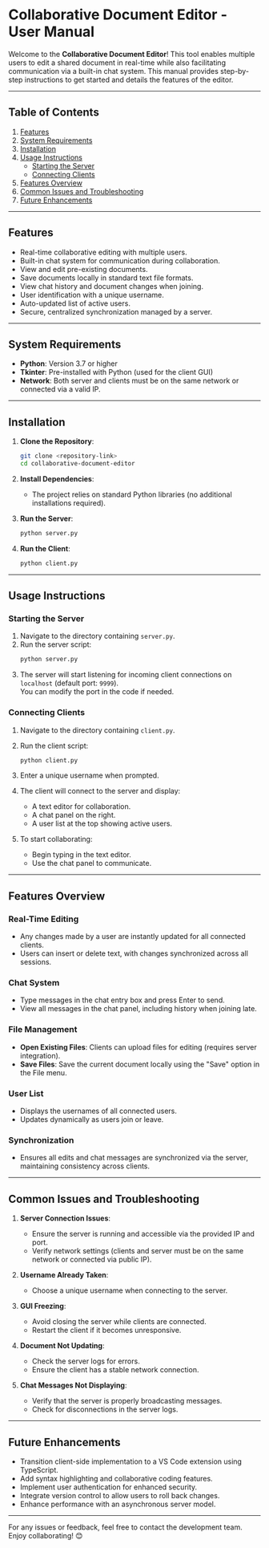 # Collaborative Document Editor - User Manual

Welcome to the **Collaborative Document Editor**! This tool enables multiple users to edit a shared document in real-time while also facilitating communication via a built-in chat system. This manual provides step-by-step instructions to get started and details the features of the editor.

---

## Table of Contents

1. [Features](#features)  
2. [System Requirements](#system-requirements)  
3. [Installation](#installation)  
4. [Usage Instructions](#usage-instructions)  
   - [Starting the Server](#starting-the-server)  
   - [Connecting Clients](#connecting-clients)  
5. [Features Overview](#features-overview)  
6. [Common Issues and Troubleshooting](#common-issues-and-troubleshooting)  
7. [Future Enhancements](#future-enhancements)

---

## Features

- Real-time collaborative editing with multiple users.
- Built-in chat system for communication during collaboration.
- View and edit pre-existing documents.
- Save documents locally in standard text file formats.
- View chat history and document changes when joining.
- User identification with a unique username.
- Auto-updated list of active users.
- Secure, centralized synchronization managed by a server.

---

## System Requirements

- **Python**: Version 3.7 or higher  
- **Tkinter**: Pre-installed with Python (used for the client GUI)  
- **Network**: Both server and clients must be on the same network or connected via a valid IP.  

---

## Installation

1. **Clone the Repository**:
   ```bash
   git clone <repository-link>
   cd collaborative-document-editor
   ```

2. **Install Dependencies**:
   - The project relies on standard Python libraries (no additional installations required).

3. **Run the Server**:
   ```bash
   python server.py
   ```

4. **Run the Client**:
   ```bash
   python client.py
   ```

---

## Usage Instructions

### Starting the Server
1. Navigate to the directory containing `server.py`.
2. Run the server script:
   ```bash
   python server.py
   ```
3. The server will start listening for incoming client connections on `localhost` (default port: `9999`).  
   You can modify the port in the code if needed.

### Connecting Clients
1. Navigate to the directory containing `client.py`.
2. Run the client script:
   ```bash
   python client.py
   ```
3. Enter a unique username when prompted.
4. The client will connect to the server and display:
   - A text editor for collaboration.
   - A chat panel on the right.
   - A user list at the top showing active users.

5. To start collaborating:
   - Begin typing in the text editor.
   - Use the chat panel to communicate.

---

## Features Overview

### Real-Time Editing
- Any changes made by a user are instantly updated for all connected clients.
- Users can insert or delete text, with changes synchronized across all sessions.

### Chat System
- Type messages in the chat entry box and press Enter to send.
- View all messages in the chat panel, including history when joining late.

### File Management
- **Open Existing Files**: Clients can upload files for editing (requires server integration).  
- **Save Files**: Save the current document locally using the "Save" option in the File menu.

### User List
- Displays the usernames of all connected users.
- Updates dynamically as users join or leave.

### Synchronization
- Ensures all edits and chat messages are synchronized via the server, maintaining consistency across clients.

---

## Common Issues and Troubleshooting

1. **Server Connection Issues**:
   - Ensure the server is running and accessible via the provided IP and port.
   - Verify network settings (clients and server must be on the same network or connected via public IP).

2. **Username Already Taken**:
   - Choose a unique username when connecting to the server.

3. **GUI Freezing**:
   - Avoid closing the server while clients are connected.
   - Restart the client if it becomes unresponsive.

4. **Document Not Updating**:
   - Check the server logs for errors.
   - Ensure the client has a stable network connection.

5. **Chat Messages Not Displaying**:
   - Verify that the server is properly broadcasting messages.
   - Check for disconnections in the server logs.

---

## Future Enhancements

- Transition client-side implementation to a VS Code extension using TypeScript.
- Add syntax highlighting and collaborative coding features.
- Implement user authentication for enhanced security.
- Integrate version control to allow users to roll back changes.
- Enhance performance with an asynchronous server model.

---

For any issues or feedback, feel free to contact the development team. Enjoy collaborating! 😊